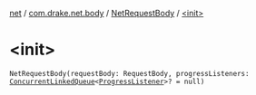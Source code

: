 [net](../../index.md) / [com.drake.net.body](../index.md) / [NetRequestBody](index.md) / [&lt;init&gt;](./-init-.md)

# &lt;init&gt;

`NetRequestBody(requestBody: RequestBody, progressListeners: `[`ConcurrentLinkedQueue`](https://docs.oracle.com/javase/6/docs/api/java/util/concurrent/ConcurrentLinkedQueue.html)`<`[`ProgressListener`](../../com.drake.net.request/-progress-listener/index.md)`>? = null)`